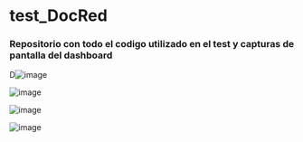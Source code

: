 # test_DocRed

### Repositorio con todo el codigo utilizado en el test y capturas de pantalla del dashboard

D![image](https://github.com/JP235/test_DocRed/assets/38218356/607007aa-f96d-4e1a-b168-c2d6b2992259)

![image](https://github.com/JP235/test_DocRed/assets/38218356/bb0b06d9-aca1-4c8f-9808-98877fa0ad60)

![image](https://github.com/JP235/test_DocRed/assets/38218356/6918fb48-4d5a-4440-9cda-6922e54354fc)

![image](https://github.com/JP235/test_DocRed/assets/38218356/0c10d925-c529-4210-b46b-974aee687840)
